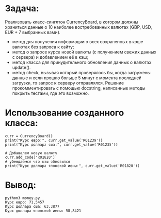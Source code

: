 # Задача:
Реализовать класс-синглтон CurrencyBoard, в котором должны храниться данные о 10 наиболее востребованных валютах (GBP, USD, EUR + 7 выбранных вами).
* метод для получения информации о всех сохраненных в кэше валютах без запроса к сайту;
* метод о запросе курса новой валюты (с получением свежих данных с сервера) и добавлением её в кэш;
* метод класса для принудительного обновления данных о валютах update().
* метод check, вызывая который проверялось бы, когда загружены данные и если прошло больше 5 минут с момента последней загрузки, то запрос к серверу отправлялся.
Решение прокомментировать с помощью docstring, написанные методы покрыть тестами, где это возможно.

# Использование созданного класса:
```
curr = CurrencyBoard()
print("Курс евро:", curr.get_value('R01239'))
print("Курс доллара сша:", curr.get_value('R01235'))

# Добавалем новую валюту
curr.add_code('R01820')
# убеждаемся что кэш обновился
print("Курс доллара японской иены:", curr.get_value('R01820'))
```

# Вывод:
```
python3 money.py
Курс евро: 71,5457
Курс доллара сша: 63,3877
Курс доллара японской иены: 58,8421
```
